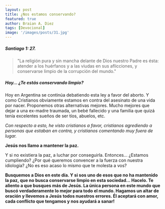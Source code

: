 ```yaml
---
layout: post
title: ¿Nos estamos conservando?
featured: true
author: Braian A. Diez
tags: [Devocional]
image: '/images/posts/31.jpg'
---
```



##### Santiago 1: 27.

>  "La religión pura y sin mancha delante de Dios nuestro Padre es ésta: atender a los huérfanos y a las viudas en sus aflicciones, y conservarse limpio de la corrupción del mundo."

##### Hoy… ¿Te estás conservando limpio?

Hoy en Argentina se continúa debatiendo esta ley a favor del aborto. Y como Cristianos obviamente estamos en contra del asesinato de una vida por nacer. Proponemos otras alternativas mejores. Mucho mejores que dejar a una ex-madre traumada, un bebé fallecido y una familia que quizá tenía excelentes sueños de ser tíos, abuelos, etc.

<p><em>Con respecto a esto, he visto cristianos a favor, cristianos agrediendo a personas que estaban en contra, y cristianos comentando muy fuera de lugar.</em></p>

<p><strong>Jesús nos llamo a mantener la paz.</strong></p> Y si no existiera la paz, a luchar por conseguirla. Entonces… ¿Estamos cumpliendo? ¿Por qué queremos convencer a la fuerza con nuestra idiologia? ¿No es eso acaso lo mismo que te molesta a vos?

<p><strong>Busquemos a Dios en este día. Y si sos uno de esos que no ha mantenido la paz, que no busca conservarse limpio en esta sociedad… Hacelo. Te aliento a que busques más de Jesús. La única persona en este mundo que buscó verdaderamente lo mejor para todo el mundo. Hagamos un altar de oración y llevemos a Jesús todos nuestros errores. Él aceptará con amor, cada conflicto que tengamos y nos ayudará a sanar!</strong></p>
